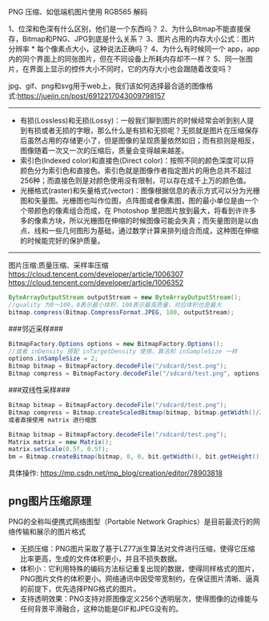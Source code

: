 PNG 压缩、如低端机图片使用 RGB565 解码

1、位深和色深有什么区别，他们是一个东西吗？
2、为什么Bitmap不能直接保存，Bitmap和PNG、JPG到底是什么关系？
3、图片占用的内存大小公式：图片分辨率 * 每个像素点大小，这种说法正确吗？
4、为什么有时候同一个 app，app 内的同个界面上的同张图片，但在不同设备上所耗内存却不一样？
5、同一张图片，在界面上显示的控件大小不同时，它的内存大小也会跟随着改变吗？

jpg、gif、png和svg用于web上，我们该如何选择最合适的图像格式:https://juejin.cn/post/6912217043009798157
***
- 有损(Lossless)和无损(Lossy)：一般我们聊到图片的时候经常会听到别人提到有损或者无损的字眼，那么什么是有损和无损呢？无损就是图片在压缩保存后虽然占用的存储更小了，但是图像的呈现质量依然如旧；而有损则是相反，图像随着一次又一次的压缩后，质量会变得越来越差。
- 索引色(Indexed color)和直接色(Direct color)：按照不同的颜色深度可以将颜色分为索引色和直接色。索引色就是图像作者指定图片的用色总共不超过256种；而直接色则是对颜色使用没有限制，可以存在成千上万的颜色值。
- 光栅格式(raster)和矢量格式(vector)：图像根据信息的表示方式可以分为光栅图和矢量图。光栅图也叫作位图，点阵图或者像素图，图的最小单位是由一个个带颜色的像素组合而成，在 Photoshop 里把图片放到最大，将看到许许多多的像素方块，所以光栅图在伸缩的时候图像可能会失真；而矢量图则是以由点、线和一些几何图形为基础，通过数学计算来排列组合而成，这种图在伸缩的时候能完好的保护质量。
***

图片压缩:质量压缩、采样率压缩
https://cloud.tencent.com/developer/article/1006307
https://cloud.tencent.com/developer/article/1006352

```java
ByteArrayOutputStream outputStream = new ByteArrayOutputStream();
//quality 为0～100，0表示最小体积，100表示最高质量，对应体积也是最大
bitmap.compress(Bitmap.CompressFormat.JPEG, 100, outputStream);
```

###邻近采样###
```java
BitmapFactory.Options options = new BitmapFactory.Options();
//或者 inDensity 搭配 inTargetDensity 使用，算法和 inSampleSize 一样
options.inSampleSize = 2;
Bitmap bitmap = BitmapFactory.decodeFile("/sdcard/test.png");
Bitmap compress = BitmapFactory.decodeFile("/sdcard/test.png", options);
```

###双线性采样###
```java
Bitmap bitmap = BitmapFactory.decodeFile("/sdcard/test.png");
Bitmap compress = Bitmap.createScaledBitmap(bitmap, bitmap.getWidth()/2, bitmap.getHeight()/2, true);
或者直接使用 matrix 进行缩放

Bitmap bitmap = BitmapFactory.decodeFile("/sdcard/test.png");
Matrix matrix = new Matrix();
matrix.setScale(0.5f, 0.5f);
bm = Bitmap.createBitmap(bitmap, 0, 0, bit.getWidth(), bit.getHeight(), matrix, true);
```
具体操作: https://mp.csdn.net/mp_blog/creation/editor/78903818

## png图片压缩原理
PNG的全称叫便携式网络图型（Portable Network Graphics）是目前最流行的网络传输和展示的图片格式
- 无损压缩：PNG图片采取了基于LZ77派生算法对文件进行压缩，使得它压缩比率更高，生成的文件体积更小，并且不损失数据。
- 体积小：它利用特殊的编码方法标记重复出现的数据，使得同样格式的图片，PNG图片文件的体积更小。网络通讯中因受带宽制约，在保证图片清晰、逼真的前提下，优先选择PNG格式的图片。
- 支持透明效果：PNG支持对原图像定义256个透明层次，使得图像的边缘能与任何背景平滑融合，这种功能是GIF和JPEG没有的。

